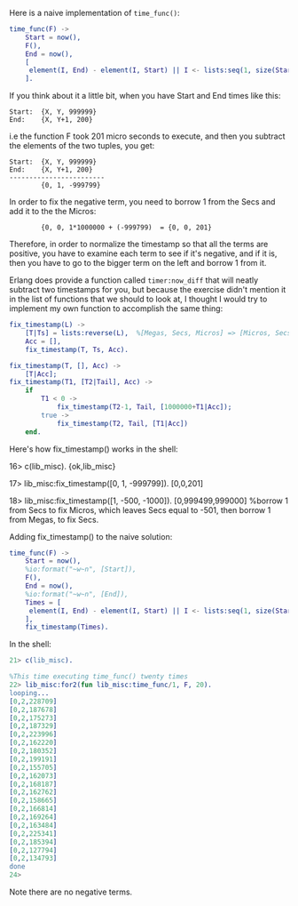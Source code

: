 Here is a naive implementation of `time_func()`:

```erlang
time_func(F) -> 
    Start = now(),
    F(),
    End = now(),
    [
     element(I, End) - element(I, Start) || I <- lists:seq(1, size(Start) )
    ].
```

If you think about it a little bit, when you have Start and End times like this:

```
Start:  {X, Y, 999999}  
End:    {X, Y+1, 200}
```

i.e the function F took 201 micro seconds to execute, and then you subtract the elements of the two tuples, you get:

```
Start:  {X, Y, 999999}  
End:    {X, Y+1, 200}
------------------------
        {0, 1, -999799}
```

In order to fix the negative term, you need to borrow 1 from the Secs and add it to the the Micros:
```
        {0, 0, 1*1000000 + (-999799)  = {0, 0, 201}
```

Therefore, in order to normalize the timestamp so that all the terms are positive, you have to examine each term to see if it's negative, and if it is, then you have to go to the bigger term on the left and borrow 1 from it.  

Erlang does provide a function called `timer:now_diff` that will neatly subtract two timestamps for you, but because the exercise didn't mention it in the list of functions that we should to look at, I thought I would try to implement my own function to accomplish the same thing:


```erlang
fix_timestamp(L) ->
    [T|Ts] = lists:reverse(L),  %[Megas, Secs, Micros] => [Micros, Secs, Megas]
    Acc = [],
    fix_timestamp(T, Ts, Acc).

fix_timestamp(T, [], Acc) ->
    [T|Acc];
fix_timestamp(T1, [T2|Tail], Acc) ->
    if
        T1 < 0 -> 
            fix_timestamp(T2-1, Tail, [1000000+T1|Acc]);
        true -> 
            fix_timestamp(T2, Tail, [T1|Acc])
    end.
```

Here's how fix_timestamp() works in the shell:

16> c(lib_misc).
{ok,lib_misc}

17> lib_misc:fix_timestamp([0, 1, -999799]).
[0,0,201]

18> lib_misc:fix_timestamp([1, -500, -1000]).
[0,999499,999000]  %borrow 1 from Secs to fix Micros, which leaves Secs equal to -501, then borrow 1 from Megas, to fix Secs.

Adding fix_timestamp() to the naive solution:

```erlang
time_func(F) -> 
    Start = now(),
    %io:format("~w~n", [Start]),
    F(),
    End = now(),
    %io:format("~w~n", [End]),
    Times = [
     element(I, End) - element(I, Start) || I <- lists:seq(1, size(Start) )
    ],
    fix_timestamp(Times).
```

In the shell:

```erlang
21> c(lib_misc).

%This time executing time_func() twenty times
22> lib_misc:for2(fun lib_misc:time_func/1, F, 20).
looping...
[0,2,228709]
[0,2,187678]
[0,2,175273]
[0,2,187329]
[0,2,223996]
[0,2,162220]
[0,2,180352]
[0,2,199191]
[0,2,155705]
[0,2,162073]
[0,2,168187]
[0,2,162762]
[0,2,158665]
[0,2,166814]
[0,2,169264]
[0,2,163484]
[0,2,225341]
[0,2,185394]
[0,2,127794]
[0,2,134793]
done
24> 
```

Note there are no negative terms.


